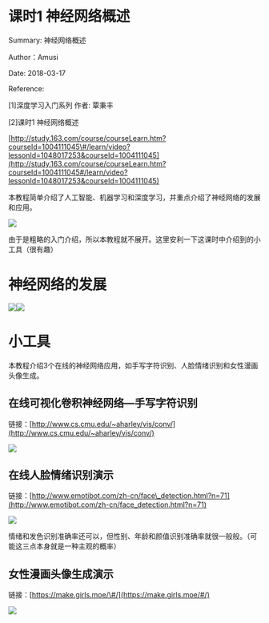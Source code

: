 # 课时1 神经网络概述

Summary: 神经网络概述

Author：Amusi

Date: 2018-03-17

Reference:

\[1\]深度学习入门系列 作者: 覃秉丰

\[2\]课时1 神经网络概述

[http://study.163.com/course/courseLearn.htm?courseId=1004111045\#/learn/video?lessonId=1048017253&courseId=1004111045](http://study.163.com/course/courseLearn.htm?courseId=1004111045#/learn/video?lessonId=1048017253&courseId=1004111045)



本教程简单介绍了人工智能、机器学习和深度学习，并重点介绍了神经网络的发展和应用。

![](http://note.youdao.com/yws/res/32996/WEBRESOURCEffc18fcc3a9ed68e0b0119c04c53dd02)  


由于是粗略的入门介绍，所以本教程就不展开。这里安利一下这课时中介绍到的小工具（很有趣）

  


# 神经网络的发展

![](http://note.youdao.com/yws/res/32993/WEBRESOURCE7752cf187f5b205e55ae9778d38edb32)![](http://note.youdao.com/yws/res/32986/WEBRESOURCE5f3569145380ec7125f78eab8d05c94a)

  


# 小工具

本教程介绍3个在线的神经网络应用，如手写字符识别、人脸情绪识别和女性漫画头像生成。  


## 在线可视化卷积神经网络—手写字符识别

链接：[http://www.cs.cmu.edu/~aharley/vis/conv/](http://www.cs.cmu.edu/~aharley/vis/conv/)

![](http://note.youdao.com/yws/res/32912/WEBRESOURCEd6b922355e8f3ce52836b7c08fd1ea48)  


##  在线人脸情绪识别演示

链接：[http://www.emotibot.com/zh-cn/face\_detection.html?n=71](http://www.emotibot.com/zh-cn/face_detection.html?n=71)

![](http://note.youdao.com/yws/res/32943/WEBRESOURCEfe161df62aaf9ace36c0593deabe1eaa)

  


情绪和发色识别准确率还可以，但性别、年龄和颜值识别准确率就很一般般。（可能这三点本身就是一种主观的概率）

##   女性漫画头像生成演示

链接：[https://make.girls.moe/\#/](https://make.girls.moe/#/)

![](http://note.youdao.com/yws/res/32964/WEBRESOURCE82ae01e71eb0f1d3b01576914621aafb)

  


  


